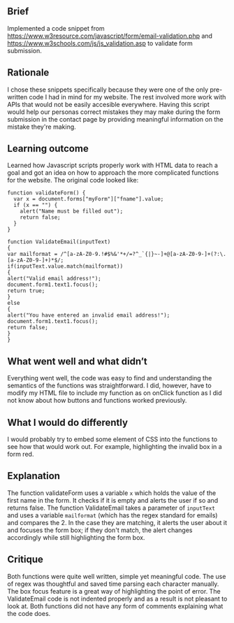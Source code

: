 ## Brief
Implemented a code snippet from https://www.w3resource.com/javascript/form/email-validation.php and https://www.w3schools.com/js/js_validation.asp to validate form submission.

## Rationale
I chose these snippets specifically because they were one of the only pre-written code I had in mind for my website. The rest involved more work with APIs that would not be easily accesible everywhere. Having this script would help our personas correct mistakes they may make during the form submission in the contact page by providing meaningful information on the mistake they're making.

## Learning outcome
Learned how Javascript scripts properly work with HTML data to reach a goal and got an idea on how to approach the more complicated functions for the website. The original code looked like:
```
function validateForm() {
  var x = document.forms["myForm"]["fname"].value;
  if (x == "") {
    alert("Name must be filled out");
    return false;
  }
}

function ValidateEmail(inputText)
{
var mailformat = /^[a-zA-Z0-9.!#$%&'*+/=?^_`{|}~-]+@[a-zA-Z0-9-]+(?:\.[a-zA-Z0-9-]+)*$/;
if(inputText.value.match(mailformat))
{
alert("Valid email address!");
document.form1.text1.focus();
return true;
}
else
{
alert("You have entered an invalid email address!");
document.form1.text1.focus();
return false;
}
}
```

## What went well and what didn’t
Everything went well, the code was easy to find and understanding the semantics of the functions was straightforward. I did, however, have to modify my HTML file to include my function as on onClick function as I did not know about how buttons and functions worked previously.

## What I would do differently
I would probably try to embed some element of CSS into the functions to see how that would work out. For example, highlighting the invalid box in a form red.

## Explanation
The function validateForm uses a variable `x` which holds the value of the first name in the form. It checks if it is empty and alerts the user if so and returns false. The function ValidateEmail takes a parameter of `inputText` and uses a variable `mailformat` (which has the regex standard for emails) and compares the 2. In the case they are matching, it alerts the user about it and focuses the form box; if they don't match, the alert changes accordingly while still highlighting the form box.

## Critique
Both functions were quite well written, simple yet meaningful code. The use of regex was thoughtful and saved time parsing each character manually. The box focus feature is a great way of highlighting the point of error. The ValidateEmail code is not indented properly and as a result is not pleasant to look at. Both functions did not have any form of comments explaining what the code does.